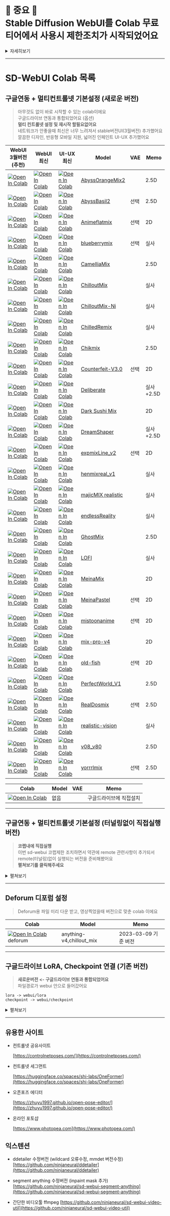# 🚨 중요 🚨 <br/> Stable Diffusion WebUI를 Colab **무료 티어**에서 사용시 제한조치가 시작되었어요

<details>
  <summary>자세히보기</summary>

# 지금은 첫번째 단계로 경고창만 추가되었어요. 앞으로 제한이나 제재조치가 있을 수 있을거 같아요

[Colab PM 트윗](https://twitter.com/thechrisperry/status/1649189902079381505)

> GPU go brrrrrrr
>
> 우리는 무료 티어 사용자를 위한 대화형 노트북 컴퓨팅을 우선시합니다; Stable Diffusion WebUI 사용이 매우 커졌습니다;  
> 우리 팀의 예산으로는 사용량 증가를 지원할 수 없습니다.

[Colab PM 레딧글](https://old.reddit.com/r/StableDiffusion/comments/12t8tc7/is_colab_going_to_start_banning_people_who_use_it/jh2rwe1/)

> Colab PM입니다.
>
> 죄송합니다. 저희는 무료 티어 사용자를 위한 대화형 노트북 컴퓨팅에 우선순위를 두고 있고, webui는 단지 Colab을 간편한 무료 GPU로 사용하고 있습니다.  
> 저희는 쿨하게 대처하려고 노력하지만 최근 사용량이 실제로 증가하고 있으며 비용에서 매우 눈에 띄게 늘어나고 있습니다. 저희 예산으로는 할 수 있는 일이 한정되어 있어서요!
>
> https://research.google.com/colaboratory/faq.html#limitations-and-restrictions
>
> 그래서 첫 번째 단계로 무료 티어에 경고를 추가했습니다.

# 유료(프로)는 일단 제한할 계획은 없다고해요

[Colab PM 트윗](https://twitter.com/thechrisperry/status/1649196140909428736)

> 유료 요금제에서 webui 사용을 제한할 계획은 없습니다.

</details>

---

# SD-WebUI Colab 목록

## 구글연동 + 멀티컨트롤넷 기본설정 (새로운 버전)

> 아무것도 없이 바로 시작할 수 있는 colab이에요  
> 구글드라이브 연동과 통합되었어요 (옵션)  
> **멀티 컨트롤넷 설정 및 재시작 할필요없어요**  
> 네트워크가 안좋을때 최신은 너무 느려져서 stable버전UI(3월버전) 추가했어요  
> 깔끔한 디자인, 반응형 모바일 지원, 넓어진 인페인트 UI-UX 추가했어요

| WebUI 3월버전(추천)                                                                                                                                                                               | WebUI 최신                                                                                                                                                                                         | UI-UX 최신                                                                                                                                                                                      | Model                                                                                  | VAE  | Memo      |
| ------------------------------------------------------------------------------------------------------------------------------------------------------------------------------------------------- | -------------------------------------------------------------------------------------------------------------------------------------------------------------------------------------------------- | ----------------------------------------------------------------------------------------------------------------------------------------------------------------------------------------------- | -------------------------------------------------------------------------------------- | ---- | --------- |
| [![Open In Colab](https://colab.research.google.com/assets/colab-badge.svg)](https://colab.research.google.com/github/ninjaneural/webui/blob/master/stable/abyss_orange_mix_2_webui_colab.ipynb)  | [![Open In Colab](https://colab.research.google.com/assets/colab-badge.svg)](https://colab.research.google.com/github/ninjaneural/webui/blob/master/nightly/abyss_orange_mix_2_webui_colab.ipynb)  | [![Open In Colab](https://colab.research.google.com/assets/colab-badge.svg)](https://colab.research.google.com/github/ninjaneural/webui/blob/master/uiux/abyss_orange_mix_2_webui_colab.ipynb)  | [AbyssOrangeMix2](https://huggingface.co/WarriorMama777/OrangeMixs)                    |      | 2.5D      |
| [![Open In Colab](https://colab.research.google.com/assets/colab-badge.svg)](https://colab.research.google.com/github/ninjaneural/webui/blob/master/stable/abyssbasil_0_5_webui_colab.ipynb)      | [![Open In Colab](https://colab.research.google.com/assets/colab-badge.svg)](https://colab.research.google.com/github/ninjaneural/webui/blob/master/nightly/abyssbasil_0_5_webui_colab.ipynb)      | [![Open In Colab](https://colab.research.google.com/assets/colab-badge.svg)](https://colab.research.google.com/github/ninjaneural/webui/blob/master/uiux/abyssbasil_0_5_webui_colab.ipynb)      | [AbyssBasil2]()                                                                        | 선택 | 2.5D      |
| [![Open In Colab](https://colab.research.google.com/assets/colab-badge.svg)](https://colab.research.google.com/github/ninjaneural/webui/blob/master/stable/aniflatmix_webui_colab.ipynb)          | [![Open In Colab](https://colab.research.google.com/assets/colab-badge.svg)](https://colab.research.google.com/github/ninjaneural/webui/blob/master/nightly/aniflatmix_webui_colab.ipynb)          | [![Open In Colab](https://colab.research.google.com/assets/colab-badge.svg)](https://colab.research.google.com/github/ninjaneural/webui/blob/master/uiux/aniflatmix_webui_colab.ipynb)          | [Animeflatmix](https://civitai.com/models/24387/aniflatmix-anime-flat-color-style-mix) | 선택 | 2D        |
| [![Open In Colab](https://colab.research.google.com/assets/colab-badge.svg)](https://colab.research.google.com/github/ninjaneural/webui/blob/master/stable/blueberrymix_webui_colab.ipynb)        | [![Open In Colab](https://colab.research.google.com/assets/colab-badge.svg)](https://colab.research.google.com/github/ninjaneural/webui/blob/master/nightly/blueberrymix_webui_colab.ipynb)        | [![Open In Colab](https://colab.research.google.com/assets/colab-badge.svg)](https://colab.research.google.com/github/ninjaneural/webui/blob/master/uiux/blueberrymix_webui_colab.ipynb)        | [blueberrymix](https://civitai.com/models/14323/blueberrymix)                          | 선택 | 실사      |
| [![Open In Colab](https://colab.research.google.com/assets/colab-badge.svg)](https://colab.research.google.com/github/ninjaneural/webui/blob/master/stable/camellia_mix25d_webui_colab.ipynb)     | [![Open In Colab](https://colab.research.google.com/assets/colab-badge.svg)](https://colab.research.google.com/github/ninjaneural/webui/blob/master/nightly/camellia_mix25d_webui_colab.ipynb)     | [![Open In Colab](https://colab.research.google.com/assets/colab-badge.svg)](https://colab.research.google.com/github/ninjaneural/webui/blob/master/uiux/camellia_mix25d_webui_colab.ipynb)     | [CamelliaMix](https://huggingface.co/Powidl43/CamelliaMix)                             |      | 2.5D      |
| [![Open In Colab](https://colab.research.google.com/assets/colab-badge.svg)](https://colab.research.google.com/github/ninjaneural/webui/blob/master/stable/chillout_mix_webui_colab.ipynb)        | [![Open In Colab](https://colab.research.google.com/assets/colab-badge.svg)](https://colab.research.google.com/github/ninjaneural/webui/blob/master/nightly/chillout_mix_webui_colab.ipynb)        | [![Open In Colab](https://colab.research.google.com/assets/colab-badge.svg)](https://colab.research.google.com/github/ninjaneural/webui/blob/master/uiux/chillout_mix_webui_colab.ipynb)        | [ChilloutMix](https://huggingface.co/swl-models/chilloutmix)                           |      | 실사      |
| [![Open In Colab](https://colab.research.google.com/assets/colab-badge.svg)](https://colab.research.google.com/github/ninjaneural/webui/blob/master/stable/chillout_ni_mix_webui_colab.ipynb)     | [![Open In Colab](https://colab.research.google.com/assets/colab-badge.svg)](https://colab.research.google.com/github/ninjaneural/webui/blob/master/nightly/chillout_ni_mix_webui_colab.ipynb)     | [![Open In Colab](https://colab.research.google.com/assets/colab-badge.svg)](https://colab.research.google.com/github/ninjaneural/webui/blob/master/uiux/chillout_ni_mix_webui_colab.ipynb)     | [ChilloutMix-Ni](https://huggingface.co/swl-models/chilloutmix-ni)                     |      | 실사      |
| [![Open In Colab](https://colab.research.google.com/assets/colab-badge.svg)](https://colab.research.google.com/github/ninjaneural/webui/blob/master/stable/chilled_remix_webui_colab.ipynb)       | [![Open In Colab](https://colab.research.google.com/assets/colab-badge.svg)](https://colab.research.google.com/github/ninjaneural/webui/blob/master/nightly/chilled_remix_webui_colab.ipynb)       | [![Open In Colab](https://colab.research.google.com/assets/colab-badge.svg)](https://colab.research.google.com/github/ninjaneural/webui/blob/master/uiux/chilled_remix_webui_colab.ipynb)       | [ChilledRemix](https://huggingface.co/sazyou-roukaku/chilled_remix)                    |      | 실사      |
| [![Open In Colab](https://colab.research.google.com/assets/colab-badge.svg)](https://colab.research.google.com/github/ninjaneural/webui/blob/master/stable/chikmix_mix_webui_colab.ipynb)         | [![Open In Colab](https://colab.research.google.com/assets/colab-badge.svg)](https://colab.research.google.com/github/ninjaneural/webui/blob/master/nightly/chikmix_mix_webui_colab.ipynb)         | [![Open In Colab](https://colab.research.google.com/assets/colab-badge.svg)](https://colab.research.google.com/github/ninjaneural/webui/blob/master/uiux/chikmix_mix_webui_colab.ipynb)         | [Chikmix](https://civitai.com/models/9871/chikmix)                                     |      | 2.5D      |
| [![Open In Colab](https://colab.research.google.com/assets/colab-badge.svg)](https://colab.research.google.com/github/ninjaneural/webui/blob/master/stable/counterfeit_webui_colab.ipynb)         | [![Open In Colab](https://colab.research.google.com/assets/colab-badge.svg)](https://colab.research.google.com/github/ninjaneural/webui/blob/master/nightly/counterfeit_webui_colab.ipynb)         | [![Open In Colab](https://colab.research.google.com/assets/colab-badge.svg)](https://colab.research.google.com/github/ninjaneural/webui/blob/master/uiux/counterfeit_webui_colab.ipynb)         | [Counterfeit-V3.0](https://huggingface.co/gsdf/Counterfeit-V3.0)                       | 선택 | 2D        |
| [![Open In Colab](https://colab.research.google.com/assets/colab-badge.svg)](https://colab.research.google.com/github/ninjaneural/webui/blob/master/stable/deliberate_webui_colab.ipynb)          | [![Open In Colab](https://colab.research.google.com/assets/colab-badge.svg)](https://colab.research.google.com/github/ninjaneural/webui/blob/master/nightly/deliberate_webui_colab.ipynb)          | [![Open In Colab](https://colab.research.google.com/assets/colab-badge.svg)](https://colab.research.google.com/github/ninjaneural/webui/blob/master/uiux/deliberate_webui_colab.ipynb)          | [Deliberate](https://huggingface.co/XpucT/Deliberate)                                  |      | 실사+2.5D |
| [![Open In Colab](https://colab.research.google.com/assets/colab-badge.svg)](https://colab.research.google.com/github/ninjaneural/webui/blob/master/stable/dark_sushi_mix_webui_colab.ipynb)      | [![Open In Colab](https://colab.research.google.com/assets/colab-badge.svg)](https://colab.research.google.com/github/ninjaneural/webui/blob/master/nightly/dark_sushi_mix_webui_colab.ipynb)      | [![Open In Colab](https://colab.research.google.com/assets/colab-badge.svg)](https://colab.research.google.com/github/ninjaneural/webui/blob/master/uiux/dark_sushi_mix_webui_colab.ipynb)      | [Dark Sushi Mix](https://civitai.com/models/24779/dark-sushi-mix-mix)                  |      | 2D        |
| [![Open In Colab](https://colab.research.google.com/assets/colab-badge.svg)](https://colab.research.google.com/github/ninjaneural/webui/blob/master/stable/dreamshaper_webui_colab.ipynb)         | [![Open In Colab](https://colab.research.google.com/assets/colab-badge.svg)](https://colab.research.google.com/github/ninjaneural/webui/blob/master/nightly/dreamshaper_webui_colab.ipynb)         | [![Open In Colab](https://colab.research.google.com/assets/colab-badge.svg)](https://colab.research.google.com/github/ninjaneural/webui/blob/master/uiux/dreamshaper_webui_colab.ipynb)         | [DreamShaper](https://huggingface.co/Lykon/DreamShaper)                                |      | 실사+2.5D |
| [![Open In Colab](https://colab.research.google.com/assets/colab-badge.svg)](https://colab.research.google.com/github/ninjaneural/webui/blob/master/stable/expmix_line_webui_colab.ipynb)         | [![Open In Colab](https://colab.research.google.com/assets/colab-badge.svg)](https://colab.research.google.com/github/ninjaneural/webui/blob/master/nightly/expmix_line_webui_colab.ipynb)         | [![Open In Colab](https://colab.research.google.com/assets/colab-badge.svg)](https://colab.research.google.com/github/ninjaneural/webui/blob/master/uiux/expmix_line_webui_colab.ipynb)         | [expmixLine_v2](https://huggingface.co/AIARTCHAN/expmixLine_v2)                        | 선택 | 2D        |
| [![Open In Colab](https://colab.research.google.com/assets/colab-badge.svg)](https://colab.research.google.com/github/ninjaneural/webui/blob/master/stable/henmix_v1_webui_colab.ipynb)           | [![Open In Colab](https://colab.research.google.com/assets/colab-badge.svg)](https://colab.research.google.com/github/ninjaneural/webui/blob/master/nightly/henmix_v1_webui_colab.ipynb)           | [![Open In Colab](https://colab.research.google.com/assets/colab-badge.svg)](https://colab.research.google.com/github/ninjaneural/webui/blob/master/uiux/henmix_v1_webui_colab.ipynb)           | [henmixreal_v1](https://civitai.com/models/20282/henmixreal)                           |      | 실사      |
| [![Open In Colab](https://colab.research.google.com/assets/colab-badge.svg)](https://colab.research.google.com/github/ninjaneural/webui/blob/master/stable/majic_mix_realistic_webui_colab.ipynb) | [![Open In Colab](https://colab.research.google.com/assets/colab-badge.svg)](https://colab.research.google.com/github/ninjaneural/webui/blob/master/nightly/majic_mix_realistic_webui_colab.ipynb) | [![Open In Colab](https://colab.research.google.com/assets/colab-badge.svg)](https://colab.research.google.com/github/ninjaneural/webui/blob/master/uiux/majic_mix_realistic_webui_colab.ipynb) | [majicMIX realistic](https://civitai.com/models/43331/majicmix-realistic)              |      | 실사      |
| [![Open In Colab](https://colab.research.google.com/assets/colab-badge.svg)](https://colab.research.google.com/github/ninjaneural/webui/blob/master/stable/endless_reality_webui_colab.ipynb)     | [![Open In Colab](https://colab.research.google.com/assets/colab-badge.svg)](https://colab.research.google.com/github/ninjaneural/webui/blob/master/nightly/endless_reality_webui_colab.ipynb)     | [![Open In Colab](https://colab.research.google.com/assets/colab-badge.svg)](https://colab.research.google.com/github/ninjaneural/webui/blob/master/uiux/endless_reality_webui_colab.ipynb)     | [endlessReality](https://civitai.com/models/25573/endlessreality)                      |      | 실사      |
| [![Open In Colab](https://colab.research.google.com/assets/colab-badge.svg)](https://colab.research.google.com/github/ninjaneural/webui/blob/master/stable/ghostmix_webui_colab.ipynb)            | [![Open In Colab](https://colab.research.google.com/assets/colab-badge.svg)](https://colab.research.google.com/github/ninjaneural/webui/blob/master/nightly/ghostmix_webui_colab.ipynb)            | [![Open In Colab](https://colab.research.google.com/assets/colab-badge.svg)](https://colab.research.google.com/github/ninjaneural/webui/blob/master/uiux/ghostmix_webui_colab.ipynb)            | [GhostMix](https://civitai.com/models/36520/ghostmix)                                  |      | 2.5D      |
| [![Open In Colab](https://colab.research.google.com/assets/colab-badge.svg)](https://colab.research.google.com/github/ninjaneural/webui/blob/master/stable/lofi_webui_colab.ipynb)                | [![Open In Colab](https://colab.research.google.com/assets/colab-badge.svg)](https://colab.research.google.com/github/ninjaneural/webui/blob/master/nightly/lofi_webui_colab.ipynb)                | [![Open In Colab](https://colab.research.google.com/assets/colab-badge.svg)](https://colab.research.google.com/github/ninjaneural/webui/blob/master/uiux/lofi_webui_colab.ipynb)                | [LOFI](https://civitai.com/models/9052/lofi)                                           |      | 실사      |
| [![Open In Colab](https://colab.research.google.com/assets/colab-badge.svg)](https://colab.research.google.com/github/ninjaneural/webui/blob/master/stable/meina_mix_webui_colab.ipynb)           | [![Open In Colab](https://colab.research.google.com/assets/colab-badge.svg)](https://colab.research.google.com/github/ninjaneural/webui/blob/master/nightly/meina_mix_webui_colab.ipynb)           | [![Open In Colab](https://colab.research.google.com/assets/colab-badge.svg)](https://colab.research.google.com/github/ninjaneural/webui/blob/master/uiux/meina_mix_webui_colab.ipynb)           | [MeinaMix](https://huggingface.co/Meina/MeinaMix)                                      |      | 2D        |
| [![Open In Colab](https://colab.research.google.com/assets/colab-badge.svg)](https://colab.research.google.com/github/ninjaneural/webui/blob/master/stable/meina_pastel_webui_colab.ipynb)        | [![Open In Colab](https://colab.research.google.com/assets/colab-badge.svg)](https://colab.research.google.com/github/ninjaneural/webui/blob/master/nightly/meina_pastel_webui_colab.ipynb)        | [![Open In Colab](https://colab.research.google.com/assets/colab-badge.svg)](https://colab.research.google.com/github/ninjaneural/webui/blob/master/uiux/meina_pastel_webui_colab.ipynb)        | [MeinaPastel](https://huggingface.co/Meina/MeinaPastel)                                | 선택 | 2D        |
| [![Open In Colab](https://colab.research.google.com/assets/colab-badge.svg)](https://colab.research.google.com/github/ninjaneural/webui/blob/master/stable/mistoon_anime_webui_colab.ipynb)       | [![Open In Colab](https://colab.research.google.com/assets/colab-badge.svg)](https://colab.research.google.com/github/ninjaneural/webui/blob/master/nightly/mistoon_anime_webui_colab.ipynb)       | [![Open In Colab](https://colab.research.google.com/assets/colab-badge.svg)](https://colab.research.google.com/github/ninjaneural/webui/blob/master/uiux/mistoon_anime_webui_colab.ipynb)       | [mistoonanime](https://civitai.com/models/24149/mistoonanime)                          | 선택 | 2D        |
| [![Open In Colab](https://colab.research.google.com/assets/colab-badge.svg)](https://colab.research.google.com/github/ninjaneural/webui/blob/master/stable/mixpro_webui_colab.ipynb)              | [![Open In Colab](https://colab.research.google.com/assets/colab-badge.svg)](https://colab.research.google.com/github/ninjaneural/webui/blob/master/nightly/mixpro_webui_colab.ipynb)              | [![Open In Colab](https://colab.research.google.com/assets/colab-badge.svg)](https://colab.research.google.com/github/ninjaneural/webui/blob/master/uiux/mixpro_webui_colab.ipynb)              | [mix-pro-v4](https://civitai.com/models/7241/mix-pro-v4)                               |      | 2D        |
| [![Open In Colab](https://colab.research.google.com/assets/colab-badge.svg)](https://colab.research.google.com/github/ninjaneural/webui/blob/master/stable/oldfish_webui_colab.ipynb)             | [![Open In Colab](https://colab.research.google.com/assets/colab-badge.svg)](https://colab.research.google.com/github/ninjaneural/webui/blob/master/nightly/oldfish_webui_colab.ipynb)             | [![Open In Colab](https://colab.research.google.com/assets/colab-badge.svg)](https://colab.research.google.com/github/ninjaneural/webui/blob/master/uiux/oldfish_webui_colab.ipynb)             | [old-fish](https://civitai.com/models/14978/old-fish)                                  | 선택 | 2D        |
| [![Open In Colab](https://colab.research.google.com/assets/colab-badge.svg)](https://colab.research.google.com/github/ninjaneural/webui/blob/master/stable/perfectworld_webui_colab.ipynb)        | [![Open In Colab](https://colab.research.google.com/assets/colab-badge.svg)](https://colab.research.google.com/github/ninjaneural/webui/blob/master/nightly/perfectworld_webui_colab.ipynb)        | [![Open In Colab](https://colab.research.google.com/assets/colab-badge.svg)](https://colab.research.google.com/github/ninjaneural/webui/blob/master/uiux/perfectworld_webui_colab.ipynb)        | [PerfectWorld_V1](https://huggingface.co/naonovn/PerfectWorldAom2hbasilmix)            |      | 2.5D      |
| [![Open In Colab](https://colab.research.google.com/assets/colab-badge.svg)](https://colab.research.google.com/github/ninjaneural/webui/blob/master/stable/realdosmix_webui_colab.ipynb)          | [![Open In Colab](https://colab.research.google.com/assets/colab-badge.svg)](https://colab.research.google.com/github/ninjaneural/webui/blob/master/nightly/realdosmix_webui_colab.ipynb)          | [![Open In Colab](https://colab.research.google.com/assets/colab-badge.svg)](https://colab.research.google.com/github/ninjaneural/webui/blob/master/uiux/realdosmix_webui_colab.ipynb)          | [RealDosmix](https://civitai.com/models/6925/realdosmix)                               | 선택 | 2.5D      |
| [![Open In Colab](https://colab.research.google.com/assets/colab-badge.svg)](https://colab.research.google.com/github/ninjaneural/webui/blob/master/stable/realistic_vision_webui_colab.ipynb)    | [![Open In Colab](https://colab.research.google.com/assets/colab-badge.svg)](https://colab.research.google.com/github/ninjaneural/webui/blob/master/nightly/realistic_vision_webui_colab.ipynb)    | [![Open In Colab](https://colab.research.google.com/assets/colab-badge.svg)](https://colab.research.google.com/github/ninjaneural/webui/blob/master/uiux/realistic_vision_webui_colab.ipynb)    | [realistic-vision](https://civitai.com/models/4201/realistic-vision-v13-fantasyai)     |      | 실사      |
| [![Open In Colab](https://colab.research.google.com/assets/colab-badge.svg)](https://colab.research.google.com/github/ninjaneural/webui/blob/master/stable/v80_v80_webui_colab.ipynb)             | [![Open In Colab](https://colab.research.google.com/assets/colab-badge.svg)](https://colab.research.google.com/github/ninjaneural/webui/blob/master/nightly/v80_v80_webui_colab.ipynb)             | [![Open In Colab](https://colab.research.google.com/assets/colab-badge.svg)](https://colab.research.google.com/github/ninjaneural/webui/blob/master/uiux/v80_v80_webui_colab.ipynb)             | [v08_v80](https://civitai.com/models/18427/v08)                                        |      | 2.5D      |
| [![Open In Colab](https://colab.research.google.com/assets/colab-badge.svg)](https://colab.research.google.com/github/ninjaneural/webui/blob/master/stable/yorrrlmix_webui_colab.ipynb)           | [![Open In Colab](https://colab.research.google.com/assets/colab-badge.svg)](https://colab.research.google.com/github/ninjaneural/webui/blob/master/nightly/yorrrlmix_webui_colab.ipynb)           | [![Open In Colab](https://colab.research.google.com/assets/colab-badge.svg)](https://colab.research.google.com/github/ninjaneural/webui/blob/master/uiux/yorrrlmix_webui_colab.ipynb)           | [yorrrlmix](https://civitai.com/models/17938/yorrrlmix)                                | 선택 | 2.5D      |

| Colab                                                                                                                                                                                    | Model | VAE | Memo                    |
| ---------------------------------------------------------------------------------------------------------------------------------------------------------------------------------------- | ----- | --- | ----------------------- |
| [![Open In Colab](https://colab.research.google.com/assets/colab-badge.svg)](https://colab.research.google.com/github/ninjaneural/webui/blob/master/stable/google_run_webui_colab.ipynb) | 없음  |     | 구글드라이브에 직접설치 |

---

## 구글연동 + 멀티컨트롤넷 기본설정 (터널링없이 직접실행 버전)

> **코랩내에 직접실행**  
> 이번 sd-webui 코랩제한 조치하면서 약관에 remote 관련사항이 추가되서 remote(터널링)없이 실행되는 버전을 준비해봤어요  
> **펼쳐보기를 클릭해주세요**

<details>
  <summary>펼쳐보기</summary>

| Colab                                                                                                                                                                                             | Model                                                                                  | VAE  | Memo      |
| ------------------------------------------------------------------------------------------------------------------------------------------------------------------------------------------------- | -------------------------------------------------------------------------------------- | ---- | --------- |
| [![Open In Colab](https://colab.research.google.com/assets/colab-badge.svg)](https://colab.research.google.com/github/ninjaneural/webui/blob/master/direct/abyss_orange_mix_2_webui_colab.ipynb)  | [AbyssOrangeMix2](https://huggingface.co/WarriorMama777/OrangeMixs)                    |      | 2.5D      |
| [![Open In Colab](https://colab.research.google.com/assets/colab-badge.svg)](https://colab.research.google.com/github/ninjaneural/webui/blob/master/direct/abyssbasil_0_5_webui_colab.ipynb)      | [AbyssBasil2]()                                                                        | 선택 | 2.5D      |
| [![Open In Colab](https://colab.research.google.com/assets/colab-badge.svg)](https://colab.research.google.com/github/ninjaneural/webui/blob/master/direct/aniflatmix_webui_colab.ipynb)          | [Animeflatmix](https://civitai.com/models/24387/aniflatmix-anime-flat-color-style-mix) | 선택 | 2D        |
| [![Open In Colab](https://colab.research.google.com/assets/colab-badge.svg)](https://colab.research.google.com/github/ninjaneural/webui/blob/master/direct/blueberrymix_webui_colab.ipynb)        | [blueberrymix](https://civitai.com/models/14323/blueberrymix)                          | 선택 | 실사      |
| [![Open In Colab](https://colab.research.google.com/assets/colab-badge.svg)](https://colab.research.google.com/github/ninjaneural/webui/blob/master/direct/camellia_mix25d_webui_colab.ipynb)     | [CamelliaMix](https://huggingface.co/Powidl43/CamelliaMix)                             |      | 2.5D      |
| [![Open In Colab](https://colab.research.google.com/assets/colab-badge.svg)](https://colab.research.google.com/github/ninjaneural/webui/blob/master/direct/chillout_mix_webui_colab.ipynb)        | [ChilloutMix](https://huggingface.co/swl-models/chilloutmix)                           |      | 실사      |
| [![Open In Colab](https://colab.research.google.com/assets/colab-badge.svg)](https://colab.research.google.com/github/ninjaneural/webui/blob/master/direct/chillout_ni_mix_webui_colab.ipynb)     | [ChilloutMix-Ni](https://huggingface.co/swl-models/chilloutmix-ni)                     |      | 실사      |
| [![Open In Colab](https://colab.research.google.com/assets/colab-badge.svg)](https://colab.research.google.com/github/ninjaneural/webui/blob/master/direct/chilled_remix_webui_colab.ipynb)       | [ChilledRemix](https://huggingface.co/sazyou-roukaku/chilled_remix)                    |      | 실사      |
| [![Open In Colab](https://colab.research.google.com/assets/colab-badge.svg)](https://colab.research.google.com/github/ninjaneural/webui/blob/master/direct/chikmix_mix_webui_colab.ipynb)         | [Chikmix](https://civitai.com/models/9871/chikmix)                                     |      | 2.5D      |
| [![Open In Colab](https://colab.research.google.com/assets/colab-badge.svg)](https://colab.research.google.com/github/ninjaneural/webui/blob/master/direct/counterfeit_webui_colab.ipynb)         | [Counterfeit-V3.0](https://huggingface.co/gsdf/Counterfeit-V3.0)                       | 선택 | 2D        |
| [![Open In Colab](https://colab.research.google.com/assets/colab-badge.svg)](https://colab.research.google.com/github/ninjaneural/webui/blob/master/direct/deliberate_webui_colab.ipynb)          | [Deliberate](https://huggingface.co/XpucT/Deliberate)                                  |      | 실사+2.5D |
| [![Open In Colab](https://colab.research.google.com/assets/colab-badge.svg)](https://colab.research.google.com/github/ninjaneural/webui/blob/master/direct/dark_sushi_mix_webui_colab.ipynb)      | [Dark Sushi Mix](https://civitai.com/models/24779/dark-sushi-mix-mix)                  |      | 2D        |
| [![Open In Colab](https://colab.research.google.com/assets/colab-badge.svg)](https://colab.research.google.com/github/ninjaneural/webui/blob/master/direct/dreamshaper_webui_colab.ipynb)         | [DreamShaper](https://huggingface.co/Lykon/DreamShaper)                                |      | 실사+2.5D |
| [![Open In Colab](https://colab.research.google.com/assets/colab-badge.svg)](https://colab.research.google.com/github/ninjaneural/webui/blob/master/direct/expmix_line_webui_colab.ipynb)         | [expmixLine_v2](https://huggingface.co/AIARTCHAN/expmixLine_v2)                        | 선택 | 2D        |
| [![Open In Colab](https://colab.research.google.com/assets/colab-badge.svg)](https://colab.research.google.com/github/ninjaneural/webui/blob/master/direct/henmix_v1_webui_colab.ipynb)           | [henmixreal_v1](https://civitai.com/models/20282/henmixreal)                           |      | 실사      |
| [![Open In Colab](https://colab.research.google.com/assets/colab-badge.svg)](https://colab.research.google.com/github/ninjaneural/webui/blob/master/direct/majic_mix_realistic_webui_colab.ipynb) | [majicMIX realistic](https://civitai.com/models/43331/majicmix-realistic)              |      | 실사      |
| [![Open In Colab](https://colab.research.google.com/assets/colab-badge.svg)](https://colab.research.google.com/github/ninjaneural/webui/blob/master/direct/endless_reality_webui_colab.ipynb)     | [endlessReality](https://civitai.com/models/25573/endlessreality)                      |      | 실사      |
| [![Open In Colab](https://colab.research.google.com/assets/colab-badge.svg)](https://colab.research.google.com/github/ninjaneural/webui/blob/master/direct/ghostmix_webui_colab.ipynb)            | [GhostMix](https://civitai.com/models/36520/ghostmix)                                  |      | 2.5D      |
| [![Open In Colab](https://colab.research.google.com/assets/colab-badge.svg)](https://colab.research.google.com/github/ninjaneural/webui/blob/master/direct/lofi_webui_colab.ipynb)                | [LOFI](https://civitai.com/models/9052/lofi)                                           |      | 실사      |
| [![Open In Colab](https://colab.research.google.com/assets/colab-badge.svg)](https://colab.research.google.com/github/ninjaneural/webui/blob/master/direct/meina_mix_webui_colab.ipynb)           | [MeinaMix](https://huggingface.co/Meina/MeinaMix)                                      |      | 2D        |
| [![Open In Colab](https://colab.research.google.com/assets/colab-badge.svg)](https://colab.research.google.com/github/ninjaneural/webui/blob/master/direct/meina_pastel_webui_colab.ipynb)        | [MeinaPastel](https://huggingface.co/Meina/MeinaPastel)                                | 선택 | 2D        |
| [![Open In Colab](https://colab.research.google.com/assets/colab-badge.svg)](https://colab.research.google.com/github/ninjaneural/webui/blob/master/direct/mistoon_anime_webui_colab.ipynb)       | [mistoonanime](https://civitai.com/models/24149/mistoonanime)                          | 선택 | 2D        |
| [![Open In Colab](https://colab.research.google.com/assets/colab-badge.svg)](https://colab.research.google.com/github/ninjaneural/webui/blob/master/direct/mixpro_webui_colab.ipynb)              | [mix-pro-v4](https://civitai.com/models/7241/mix-pro-v4)                               |      | 2D        |
| [![Open In Colab](https://colab.research.google.com/assets/colab-badge.svg)](https://colab.research.google.com/github/ninjaneural/webui/blob/master/direct/oldfish_webui_colab.ipynb)             | [old-fish](https://civitai.com/models/14978/old-fish)                                  | 선택 | 2D        |
| [![Open In Colab](https://colab.research.google.com/assets/colab-badge.svg)](https://colab.research.google.com/github/ninjaneural/webui/blob/master/direct/perfectworld_webui_colab.ipynb)        | [PerfectWorld_V1](https://huggingface.co/naonovn/PerfectWorldAom2hbasilmix)            |      | 2.5D      |
| [![Open In Colab](https://colab.research.google.com/assets/colab-badge.svg)](https://colab.research.google.com/github/ninjaneural/webui/blob/master/direct/realdosmix_webui_colab.ipynb)          | [RealDosmix](https://civitai.com/models/6925/realdosmix)                               | 선택 | 2.5D      |
| [![Open In Colab](https://colab.research.google.com/assets/colab-badge.svg)](https://colab.research.google.com/github/ninjaneural/webui/blob/master/direct/realistic_vision_webui_colab.ipynb)    | [realistic-vision](https://civitai.com/models/4201/realistic-vision-v13-fantasyai)     |      | 실사      |
| [![Open In Colab](https://colab.research.google.com/assets/colab-badge.svg)](https://colab.research.google.com/github/ninjaneural/webui/blob/master/direct/v80_v80_webui_colab.ipynb)             | [v08_v80](https://civitai.com/models/18427/v08)                                        |      | 2.5D      |
| [![Open In Colab](https://colab.research.google.com/assets/colab-badge.svg)](https://colab.research.google.com/github/ninjaneural/webui/blob/master/direct/yorrrlmix_webui_colab.ipynb)           | [yorrrlmix](https://civitai.com/models/17938/yorrrlmix)                                | 선택 | 2.5D      |

</details>

---

## Deforum 디포럼 설정

> Deforum용 파일 미리 다운 받고, 영상찍었을때 버전으로 맞춘 colab 이에요

| Colab                                                                                                                                                                                         | Model                    | Memo                 |
| --------------------------------------------------------------------------------------------------------------------------------------------------------------------------------------------- | ------------------------ | -------------------- |
| [![Open In Colab](https://colab.research.google.com/assets/colab-badge.svg)](https://colab.research.google.com/github/ninjaneural/webui/blob/master/custom/deforum_webui_colab.ipynb) deforum | anything-v4,chillout_mix | 2023-03-09 기준 버전 |

---

## 구글드라이브 LoRA, Checkpoint 연결 (기존 버전)

> **새로운버전 <- 구글드라이브 연동과 통합되었어요**  
> 파일경로가 webui 안으로 들어갔어요

```
lora -> webui/lora
checkpoint -> webui/checkpoint
```

<details>
    <summary>펼쳐보기</summary>

| Colab                                                                                                                                                                                  | Model                                                               | Memo                       |
| -------------------------------------------------------------------------------------------------------------------------------------------------------------------------------------- | ------------------------------------------------------------------- | -------------------------- |
| [![Open In Colab](https://colab.research.google.com/assets/colab-badge.svg)](https://colab.research.google.com/github/ninjaneural/webui/blob/master/old/google_aom2_webui_colab.ipynb) | [AbyssOrangeMix2](https://huggingface.co/WarriorMama777/OrangeMixs) | 모델,로라 구글드라이브연결 |
| [![Open In Colab](https://colab.research.google.com/assets/colab-badge.svg)](https://colab.research.google.com/github/ninjaneural/webui/blob/master/old/google_webui_colab.ipynb)      | 없음                                                                | 모델,로라 구글드라이브연결 |

</details>

---

## 유용한 사이트

- 컨트롤넷 공유사이트

  [https://controlnetposes.com/](https://controlnetposes.com/)

- 컨트롤넷 세그먼트

  [https://huggingface.co/spaces/shi-labs/OneFormer](https://huggingface.co/spaces/shi-labs/OneFormer)

- 오픈포즈 에디터

  [https://zhuyu1997.github.io/open-pose-editor/](https://zhuyu1997.github.io/open-pose-editor/)

- 온라인 포토샵

  [https://www.photopea.com](https://www.photopea.com/)

## 익스텐션

- ddetailer 수정버전 (wildcard 오류수정, mmdet 버전수정)
  [https://github.com/ninjaneural/ddetailer](https://github.com/ninjaneural/ddetailer)

- segment anything 수정버전 (inpaint mask 추가)
  [https://github.com/ninjaneural/sd-webui-segment-anything](https://github.com/ninjaneural/sd-webui-segment-anything)

- 간단한 비디오툴 ffmpeg
  [https://github.com/ninjaneural/sd-webui-video-util](https://github.com/ninjaneural/sd-webui-video-util)
